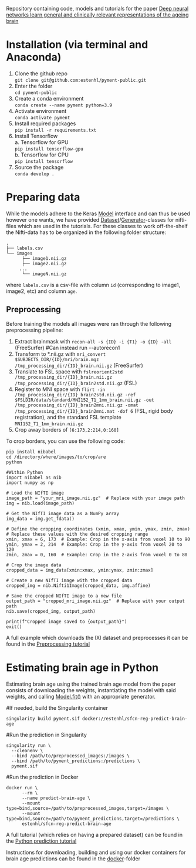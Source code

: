 Repository containing code, models and tutorials for the paper [Deep neural networks learn general and clinically relevant representations of the ageing brain](https://www.medrxiv.org/content/10.1101/2021.10.29.21265645v1)

# Installation (via terminal and Anaconda)

1. Clone the github repo<br />
```git clone git@github.com:estenhl/pyment-public.git```
2. Enter the folder<br />
```cd pyment-public```
3. Create a conda environment<br />
```conda create --name pyment python=3.9```
4. Activate environment<br />
```conda activate pyment```
5. Install required packages<br />
```pip install -r requirements.txt```
6. Install Tensorflow<br />
a. Tensorflow for GPU<br />
```pip install tensorflow-gpu```<br />
b. Tensorflow for CPU<br />
```pip install tensorflow```
6. Source the package<br />
```conda develop .```

# Preparing data
While the models adhere to the Keras [Model](https://www.tensorflow.org/api_docs/python/tf/keras/Model) interface and can thus be used however one wants, we have provided [Dataset](https://github.com/estenhl/pyment-public/blob/main/pyment/data/datasets/nifti_dataset.py)/[Generator](https://github.com/estenhl/pyment-public/blob/main/pyment/data/generators/async_nifti_generator.py)-classes for nifti-files which are used in the tutorials. For these classes to work off-the-shelf the Nifti-data has to be organized in the following folder structure:
```
.
├── labels.csv
└── images
      ├── image1.nii.gz
      ├── image2.nii.gz
     ...
      └── imageN.nii.gz
``` 
where ```labels.csv``` is a csv-file with column ```id``` (corresponding to image1, image2, etc) and column ```age```.

## Preprocessing
Before training the models all images were ran through the following preprocessing pipeline:

1. Extract brainmask with ```recon-all -s {ID} -i {T1} -o {ID} -all``` (FreeSurfer) #Can instead run --autorecon1
2. Transform to *.nii.gz with ```mri_convert $SUBJECTS_DIR/{ID}/mri/brain.mgz /tmp_processing_dir/{ID}_brain.nii.gz``` (FreeSurfer)
3. Translate to FSL space with ```fslreorient2std /tmp_processing_dir/{ID}_brain.nii.gz /tmp_processing_dir/{ID}_brain2std.nii.gz``` (FSL)
4. Register to MNI space with ```flirt -in /tmp_processing_dir/{ID}_brain2std.nii.gz -ref $FSLDIR/data/standard/MNI152_T1_1mm_brain.nii.gz -out /tmp_processing_dir/{ID}_brain2mni.nii.gz -omat /tmp_processing_dir/{ID}_brain2mni.mat -dof 6``` (FSL, rigid body registration), and the standard FSL template ```MNI152_T1_1mm_brain.nii.gz```
5. Crop away borders of ```[6:173,2:214,0:160]```

To crop borders, you can use the following code:

```#In a Bash terminal
pip install nibabel
cd /directory/where/images/to/crop/are
python

#Within Python
import nibabel as nib
import numpy as np

# Load the NIfTI image
image_path = "your_mri_image.nii.gz"  # Replace with your image path
img = nib.load(image_path)

# Get the NIfTI image data as a NumPy array
img_data = img.get_fdata()

# Define the cropping coordinates (xmin, xmax, ymin, ymax, zmin, zmax)
# Replace these values with the desired cropping range
xmin, xmax = 6, 173  # Example: Crop in the x-axis from voxel 10 to 90
ymin, ymax = 2, 214  # Example: Crop in the y-axis from voxel 20 to 120
zmin, zmax = 0, 160  # Example: Crop in the z-axis from voxel 0 to 80

# Crop the image data
cropped_data = img_data[xmin:xmax, ymin:ymax, zmin:zmax]

# Create a new NIfTI image with the cropped data
cropped_img = nib.Nifti1Image(cropped_data, img.affine)

# Save the cropped NIfTI image to a new file
output_path = "cropped_mri_image.nii.gz"  # Replace with your output path
nib.save(cropped_img, output_path)

print(f"Cropped image saved to {output_path}")
exit()
```
A full example which downloads the IXI dataset and preprocesses it can be found in the [Preprocessing tutorial](https://github.com/estenhl/pyment-public/blob/main/notebooks/Download%20and%20preprocess%20IXI.ipynb)

# Estimating brain age in Python
Estimating brain age using the trained brain age model from the paper consists of downloading the weights, instantiating the model with said weights, and calling [Model.fit()](https://www.tensorflow.org/api_docs/python/tf/keras/Model#predict) with an appropriate generator.

#If needed, build the Singularity container
```
singularity build pyment.sif docker://estenhl/sfcn-reg-predict-brain-age
```
#Run the prediction in Singularity
```
singularity run \
  --cleanenv \
  --bind /path/to/preprocessed_images:/images \
  --bind /path/to/pyment_predictions:/predictions \
  pyment.sif
```
#Run the prediction in Docker
```
docker run \
      --rm \
      --name predict-brain-age \
      --mount type=bind,source=/path/to/preprocessed_images,target=/images \
      --mount type=bind,source=/path/to/pyment_predictions,target=/predictions \
      estenhl/sfcn-reg-predict-brain-age
```

A full tutorial (which relies on having a prepared dataset) can be found in the [Python prediction tutorial](https://github.com/estenhl/pyment-public/blob/main/notebooks/Encode%20dataset%20as%20feature%20vectors.ipynb)

Instructions for downloading, building and using our docker containers for brain age predictions can be found in the [docker](https://github.com/estenhl/pyment-public/tree/main/docker)-folder
